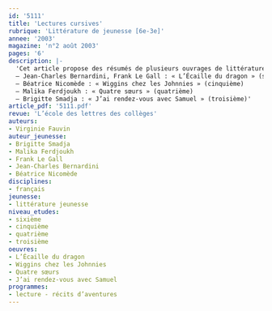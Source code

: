 ```yaml
---
id: '5111'
title: 'Lectures cursives'
rubrique: 'Littérature de jeunesse [6e-3e]'
annee: '2003'
magazine: 'n°2 août 2003'
pages: '6'
description: |-
  'Cet article propose des résumés de plusieurs ouvrages de littérature jeunesse permettant de prendre contact avec les élèves dès la rentrée…
  – Jean-Charles Bernardini, Frank Le Gall : « L’Écaille du dragon » (sixième)
  – Béatrice Nicomède : « Wiggins chez les Johnnies » (cinquième)
  – Malika Ferdjoukh : « Quatre sœurs » (quatrième)
  – Brigitte Smadja : « J’ai rendez-vous avec Samuel » (troisième)'
article_pdf: '5111.pdf'
revue: 'L’école des lettres des collèges'
auteurs:
- Virginie Fauvin
auteur_jeunesse:
- Brigitte Smadja
- Malika Ferdjoukh
- Frank Le Gall
- Jean-Charles Bernardini
- Béatrice Nicomède
disciplines:
- français
jeunesse:
- littérature jeunesse
niveau_etudes:
- sixième
- cinquième
- quatrième
- troisième
oeuvres:
- L’Écaille du dragon
- Wiggins chez les Johnnies
- Quatre sœurs
- J’ai rendez-vous avec Samuel
programmes:
- lecture - récits d’aventures
---
```

